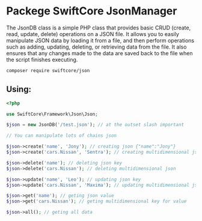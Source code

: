 # Packege SwiftCore JsonManager
The JsonDB class is a simple PHP class that provides basic CRUD (create, read, update, delete) operations on a JSON file. It allows you to easily manipulate JSON data by loading it from a file, and then perform operations such as adding, updating, deleting, or retrieving data from the file. It also ensures that any changes made to the data are saved back to the file when the script finishes executing.

```sh
composer require swiftcore/json
```

## Using:

```php
<?php

use SwiftCore\Framework\Json\Json;

$json = new JsonDB('/test.json'); // at the outset slash important

// You can manipulate lots of chains json

$json->create('name', 'Jony'); // creating json {"name":"Jony"}
$json->create('cars.Nissan', 'Sentra'); // creating multidimensional json {"cars":{"Nissan":"Sentra"}}

$json->delete('name'); // deleting json key
$json->delete('cars.Nissan'); // deleting multidimensional json

$json->update('name', 'Leo'); // updating json key
$json->update('cars.Nissan', 'Maxima'); // updating multidimensional json

$json->get('name'); // geting json value
$json->get('cars.Nissan'); // geting multidimensional key for value

$json->all(); // geting all data

```


